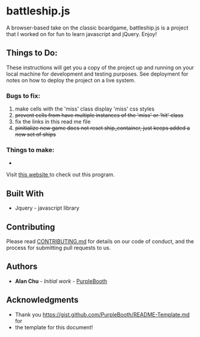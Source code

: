 # battleship.js

A browser-based take on the classic boardgame, battleship.js is a project that I worked on for fun to learn javascript and jQuery. Enjoy! 

## Things to Do:

These instructions will get you a copy of the project up and running on your local machine for development and testing purposes. See deployment for notes on how to deploy the project on a live system.

### Bugs to fix:
<ol>
	<li> make cells with the 'miss' class display 'miss' css styles</li>
	<li><strike>prevent cells from have multiple instances of the 'miss' or 'hit' class</strike></li>
	<li> fix the links in this read me file</li>
	<li><strike>pinitialize new game does not reset ship_container, just keeps added a new set of ships</strike></li>
</ol>


### Things to make:
<ul>
	<li> </li>
</ul>





Visit <a target="_blank" href="http://www.google.com"> this website </a> to check out this program.

## Built With

* Jquery - javascript library


## Contributing

Please read [CONTRIBUTING.md](CONTRIBUTING.md) for details on our code of conduct, and the process for submitting pull requests to us.


## Authors

* **Alan Chu** - *Initial work* - [PurpleBooth](https://github.com/PurpleBooth)


## Acknowledgments

* Thank you https://gist.github.com/PurpleBooth/README-Template.md for
* the template for this document!

